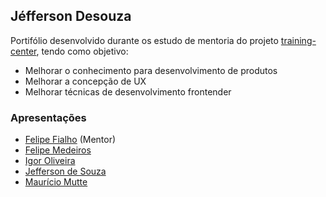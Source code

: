 ## Jéfferson Desouza

Portifólio desenvolvido durante os estudo de mentoria do projeto [training-center](https://github.com/training-center), tendo como objetivo:

- Melhorar o conhecimento para desenvolvimento de produtos
- Melhorar a concepção de UX 
- Melhorar técnicas de desenvolvimento frontender

### Apresentações

- [Felipe Fialho](apresentacoes/felipe-fialho.md) (Mentor)
- [Felipe Medeiros](apresentacoes/felipe-medeiros.md)
- [Igor Oliveira](apresentacoes/igor-oliveira.md)
- [Jefferson de Souza](apresentacoes/jefferson-de-souza.md)
- [Maurício Mutte](apresentacoes/mauricio-mutte.md)
